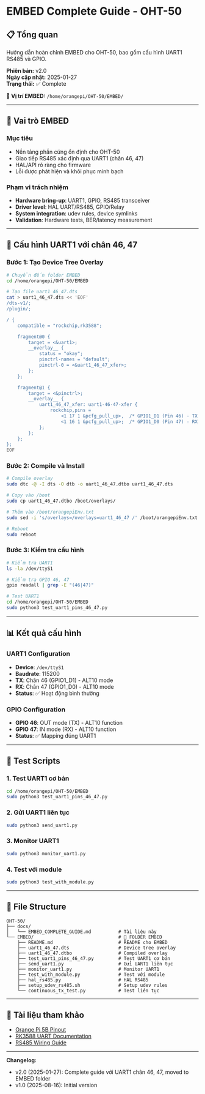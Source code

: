 # EMBED Complete Guide - OHT-50

## 📋 **Tổng quan**
Hướng dẫn hoàn chỉnh EMBED cho OHT-50, bao gồm cấu hình UART1 RS485 và GPIO.

**Phiên bản:** v2.0  
**Ngày cập nhật:** 2025-01-27  
**Trạng thái:** ✅ Complete

**📁 Vị trí EMBED:** `/home/orangepi/OHT-50/EMBED/`

---

## 🎯 **Vai trò EMBED**

### **Mục tiêu**
- Nền tảng phần cứng ổn định cho OHT-50
- Giao tiếp RS485 xác định qua UART1 (chân 46, 47)
- HAL/API rõ ràng cho firmware
- Lỗi được phát hiện và khôi phục minh bạch

### **Phạm vi trách nhiệm**
- **Hardware bring-up**: UART1, GPIO, RS485 transceiver
- **Driver level**: HAL UART/RS485, GPIO/Relay
- **System integration**: udev rules, device symlinks
- **Validation**: Hardware tests, BER/latency measurement

---

## 🔧 **Cấu hình UART1 với chân 46, 47**

### **Bước 1: Tạo Device Tree Overlay**
```bash
# Chuyển đến folder EMBED
cd /home/orangepi/OHT-50/EMBED

# Tạo file uart1_46_47.dts
cat > uart1_46_47.dts << 'EOF'
/dts-v1/;
/plugin/;

/ {
    compatible = "rockchip,rk3588";

    fragment@0 {
        target = <&uart1>;
        __overlay__ {
            status = "okay";
            pinctrl-names = "default";
            pinctrl-0 = <&uart1_46_47_xfer>;
        };
    };

    fragment@1 {
        target = <&pinctrl>;
        __overlay__ {
            uart1_46_47_xfer: uart1-46-47-xfer {
                rockchip,pins = 
                    <1 17 1 &pcfg_pull_up>,  /* GPIO1_D1 (Pin 46) - TX */
                    <1 16 1 &pcfg_pull_up>;  /* GPIO1_D0 (Pin 47) - RX */
            };
        };
    };
};
EOF
```

### **Bước 2: Compile và Install**
```bash
# Compile overlay
sudo dtc -@ -I dts -O dtb -o uart1_46_47.dtbo uart1_46_47.dts

# Copy vào /boot
sudo cp uart1_46_47.dtbo /boot/overlays/

# Thêm vào /boot/orangepiEnv.txt
sudo sed -i 's/overlays=/overlays=uart1_46_47 /' /boot/orangepiEnv.txt

# Reboot
sudo reboot
```

### **Bước 3: Kiểm tra cấu hình**
```bash
# Kiểm tra UART1
ls -la /dev/ttyS1

# Kiểm tra GPIO 46, 47
gpio readall | grep -E "(46|47)"

# Test UART1
cd /home/orangepi/OHT-50/EMBED
sudo python3 test_uart1_pins_46_47.py
```

---

## 📊 **Kết quả cấu hình**

### **UART1 Configuration**
- **Device**: `/dev/ttyS1`
- **Baudrate**: 115200
- **TX**: Chân 46 (GPIO1_D1) - ALT10 mode
- **RX**: Chân 47 (GPIO1_D0) - ALT10 mode
- **Status**: ✅ Hoạt động bình thường

### **GPIO Configuration**
- **GPIO 46**: OUT mode (TX) - ALT10 function
- **GPIO 47**: IN mode (RX) - ALT10 function
- **Status**: ✅ Mapping đúng UART1

---

## 🧪 **Test Scripts**

### **1. Test UART1 cơ bản**
```bash
cd /home/orangepi/OHT-50/EMBED
sudo python3 test_uart1_pins_46_47.py
```

### **2. Gửi UART1 liên tục**
```bash
sudo python3 send_uart1.py
```

### **3. Monitor UART1**
```bash
sudo python3 monitor_uart1.py
```

### **4. Test với module**
```bash
sudo python3 test_with_module.py
```

---

## 📁 **File Structure**

```
OHT-50/
├── docs/
│   └── EMBED_COMPLETE_GUIDE.md          # Tài liệu này
└── EMBED/                               # 📁 FOLDER EMBED
    ├── README.md                        # README cho EMBED
    ├── uart1_46_47.dts                  # Device tree overlay
    ├── uart1_46_47.dtbo                 # Compiled overlay
    ├── test_uart1_pins_46_47.py         # Test UART1 cơ bản
    ├── send_uart1.py                    # Gửi UART1 liên tục
    ├── monitor_uart1.py                 # Monitor UART1
    ├── test_with_module.py              # Test với module
    ├── hal_rs485.py                     # HAL RS485
    ├── setup_udev_rs485.sh              # Setup udev rules
    └── continuous_tx_test.py            # Test liên tục
```

---

## 🔗 **Tài liệu tham khảo**

- [Orange Pi 5B Pinout](https://wiki.orange-pi.com/Orange_Pi_5B)
- [RK3588 UART Documentation](https://www.rock-chips.com/a/en/products/RK35_Series/2022/0829/20701.html)
- [RS485 Wiring Guide](https://www.maxlinear.com/ds/MAX485.pdf)

---

**Changelog:**
- v2.0 (2025-01-27): Complete guide với UART1 chân 46, 47, moved to EMBED folder
- v1.0 (2025-08-16): Initial version
